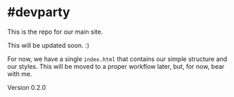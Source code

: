 # \#devparty
This is the repo for our main site.

This will be updated soon. :)

For now, we have a single `index.html` that contains our simple structure and
our styles. This will be moved to a proper workflow later, but, for now, bear
with me.

Version 0.2.0
